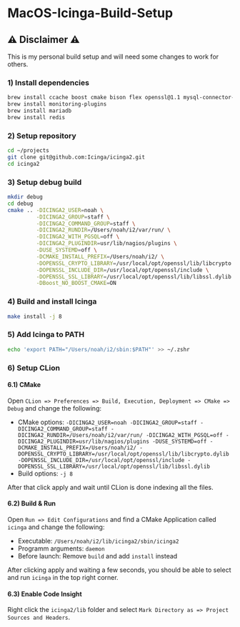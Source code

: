 # MacOS-Icinga-Build-Setup

## ⚠️ Disclaimer ⚠️
This is my personal build setup and will need some changes to work for others.

### 1) Install dependencies

```sh
brew install ccache boost cmake bison flex openssl@1.1 mysql-connector-c++
brew install monitoring-plugins
brew install mariadb
brew install redis
```

### 2) Setup repository
```sh
cd ~/projects
git clone git@github.com:Icinga/icinga2.git
cd icinga2
```

### 3) Setup debug build
```sh
mkdir debug
cd debug
cmake .. -DICINGA2_USER=noah \
         -DICINGA2_GROUP=staff \
         -DICINGA2_COMMAND_GROUP=staff \
         -DICINGA2_RUNDIR=/Users/noah/i2/var/run/ \
         -DICINGA2_WITH_PGSQL=off \
         -DICINGA2_PLUGINDIR=usr/lib/nagios/plugins \
         -DUSE_SYSTEMD=off \
         -DCMAKE_INSTALL_PREFIX=/Users/noah/i2/ \
         -DOPENSSL_CRYPTO_LIBRARY=/usr/local/opt/openssl/lib/libcrypto.dylib \
         -DOPENSSL_INCLUDE_DIR=/usr/local/opt/openssl/include \
         -DOPENSSL_SSL_LIBRARY=/usr/local/opt/openssl/lib/libssl.dylib \
         -DBoost_NO_BOOST_CMAKE=ON
```

### 4) Build and install Icinga
```sh
make install -j 8
```

### 5) Add Icinga to PATH
```sh
echo 'export PATH="/Users/noah/i2/sbin:$PATH"' >> ~/.zshr
```

### 6) Setup CLion
#### 6.1) CMake
Open `CLion => Preferences => Build, Execution, Deployment => CMake => Debug` and change the following:
- CMake options: `-DICINGA2_USER=noah -DICINGA2_GROUP=staff -DICINGA2_COMMAND_GROUP=staff -DICINGA2_RUNDIR=/Users/noah/i2/var/run/ -DICINGA2_WITH_PGSQL=off -DICINGA2_PLUGINDIR=usr/lib/nagios/plugins -DUSE_SYSTEMD=off -DCMAKE_INSTALL_PREFIX=/Users/noah/i2/ -DOPENSSL_CRYPTO_LIBRARY=/usr/local/opt/openssl/lib/libcrypto.dylib -DOPENSSL_INCLUDE_DIR=/usr/local/opt/openssl/include -DOPENSSL_SSL_LIBRARY=/usr/local/opt/openssl/lib/libssl.dylib`
- Build options: `-j 8`

After that click apply and wait until CLion is done indexing all the files.

#### 6.2) Build & Run
Open `Run => Edit Configurations` and find a CMake Application called `icinga` and change the following:
- Executable: `/Users/noah/i2/lib/icinga2/sbin/icinga2`
- Programm arguments: `daemon`
- Before launch: Remove `build` and add `install` instead

After clicking apply and waiting a few seconds, you should be able to select and run `icinga` in the top right corner.

#### 6.3) Enable Code Insight
Right click the `icinga2/lib` folder and select `Mark Directory as => Project Sources and Headers`.


